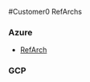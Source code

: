 #Customer0 RefArchs

### Azure

- [RefArch](https://github.com/c0-ops/landingpage/blob/master/azure/refarch-main.md)

### GCP

